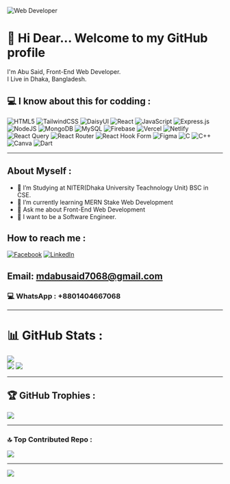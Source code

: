 
![Web Developer](https://i.ibb.co.com/h2ZYkGP/Navy-Blue-Geometric-Technology-Linked-In-Banner.png)
# 👋  Hi Dear... Welcome to my GitHub profile
I'm Abu Said, Front-End Web Developer. 
<br>
I Live in Dhaka, Bangladesh.


## 💻 I know about this for codding : 
![HTML5](https://img.shields.io/badge/html5-%23E34F26.svg?style=for-the-badge&logo=html5&logoColor=white) ![TailwindCSS](https://img.shields.io/badge/tailwindcss-%2338B2AC.svg?style=for-the-badge&logo=tailwind-css&logoColor=white) ![DaisyUI](https://img.shields.io/badge/daisyui-5A0EF8?style=for-the-badge&logo=daisyui&logoColor=white) ![React](https://img.shields.io/badge/react-%2320232a.svg?style=for-the-badge&logo=react&logoColor=%2361DAFB) ![JavaScript](https://img.shields.io/badge/javascript-%23323330.svg?style=for-the-badge&logo=javascript&logoColor=%23F7DF1E) ![Express.js](https://img.shields.io/badge/express.js-%23404d59.svg?style=for-the-badge&logo=express&logoColor=%2361DAFB) ![NodeJS](https://img.shields.io/badge/node.js-6DA55F?style=for-the-badge&logo=node.js&logoColor=white) ![MongoDB](https://img.shields.io/badge/MongoDB-%234ea94b.svg?style=for-the-badge&logo=mongodb&logoColor=white) ![MySQL](https://img.shields.io/badge/mysql-4479A1.svg?style=for-the-badge&logo=mysql&logoColor=white) ![Firebase](https://img.shields.io/badge/firebase-%23039BE5.svg?style=for-the-badge&logo=firebase) ![Vercel](https://img.shields.io/badge/vercel-%23000000.svg?style=for-the-badge&logo=vercel&logoColor=white) ![Netlify](https://img.shields.io/badge/netlify-%23000000.svg?style=for-the-badge&logo=netlify&logoColor=#00C7B7) ![React Query](https://img.shields.io/badge/-React%20Query-FF4154?style=for-the-badge&logo=react%20query&logoColor=white) ![React Router](https://img.shields.io/badge/React_Router-CA4245?style=for-the-badge&logo=react-router&logoColor=white) ![React Hook Form](https://img.shields.io/badge/React%20Hook%20Form-%23EC5990.svg?style=for-the-badge&logo=reacthookform&logoColor=white) ![Figma](https://img.shields.io/badge/figma-%23F24E1E.svg?style=for-the-badge&logo=figma&logoColor=white) ![C](https://img.shields.io/badge/c-%2300599C.svg?style=for-the-badge&logo=c&logoColor=white) ![C++](https://img.shields.io/badge/c++-%2300599C.svg?style=for-the-badge&logo=c%2B%2B&logoColor=white) ![Canva](https://img.shields.io/badge/Canva-%2300C4CC.svg?style=for-the-badge&logo=Canva&logoColor=white) ![Dart](https://img.shields.io/badge/dart-%230175C2.svg?style=for-the-badge&logo=dart&logoColor=white)

<hr>

 ## About Myself :
- 🔭 I’m Studying at NITER(Dhaka University Teachnology Unit) BSC in CSE. 
- 🌱 I’m currently learning MERN Stake Web Development 
- 💬 Ask me about Front-End Web Development 
- 🌱 I want to be a Software Engineer.


## How to reach me :
[![Facebook](https://img.shields.io/badge/Facebook-%231877F2.svg?logo=Facebook&logoColor=white)](https://facebook.com/abusaid1756) [![LinkedIn](https://img.shields.io/badge/LinkedIn-%230077B5.svg?logo=linkedin&logoColor=white)](https://linkedin.com/in/abusaid1756) 
## Email: mdabusaid7068@gmail.com
### 💻 WhatsApp : +8801404667068

<hr>


# 📊 GitHub Stats :


![](https://github-readme-stats.vercel.app/api/top-langs/?username=abusaid1756&theme=radical&hide_border=false&include_all_commits=true&count_private=true&layout=compact)
 <br/>
![](https://github-readme-stats.vercel.app/api?username=abusaid1756&theme=radical&hide_border=false&include_all_commits=true&count_private=true)
![](https://github-readme-streak-stats.herokuapp.com/?user=abusaid1756&theme=radical&hide_border=false)


<hr>

## 🏆 GitHub Trophies :
![](https://github-profile-trophy.vercel.app/?username=abusaid1756&theme=radical&no-frame=false&no-bg=true&margin-w=4)

<hr>

### 🔝 Top Contributed Repo : 
 ![](https://github-contributor-stats.vercel.app/api?username=abusaid1756&limit=5&theme=dark&combine_all_yearly_contributions=true)

---

[![](https://visitcount.itsvg.in/api?id=abusaid1756&icon=3&color=9)](https://visitcount.itsvg.in)
<!-- Proudly created with GPRM ( https://gprm.itsvg.in ) -->
